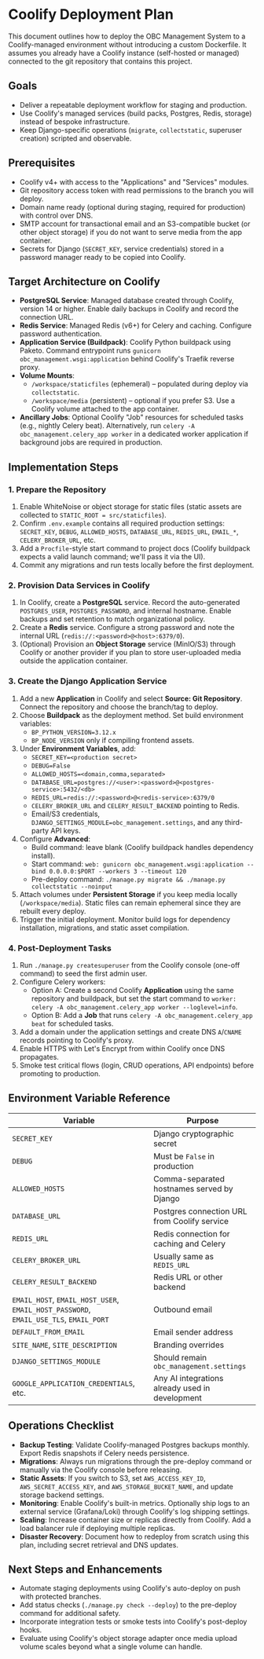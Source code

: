 # Coolify Deployment Plan

This document outlines how to deploy the OBC Management System to a Coolify-managed environment without introducing a custom Dockerfile. It assumes you already have a Coolify instance (self-hosted or managed) connected to the git repository that contains this project.

## Goals
- Deliver a repeatable deployment workflow for staging and production.
- Use Coolify's managed services (build packs, Postgres, Redis, storage) instead of bespoke infrastructure.
- Keep Django-specific operations (`migrate`, `collectstatic`, superuser creation) scripted and observable.

## Prerequisites
- Coolify v4+ with access to the "Applications" and "Services" modules.
- Git repository access token with read permissions to the branch you will deploy.
- Domain name ready (optional during staging, required for production) with control over DNS.
- SMTP account for transactional email and an S3-compatible bucket (or other object storage) if you do not want to serve media from the app container.
- Secrets for Django (`SECRET_KEY`, service credentials) stored in a password manager ready to be copied into Coolify.

## Target Architecture on Coolify
- **PostgreSQL Service**: Managed database created through Coolify, version 14 or higher. Enable daily backups in Coolify and record the connection URL.
- **Redis Service**: Managed Redis (v6+) for Celery and caching. Configure password authentication.
- **Application Service (Buildpack)**: Coolify Python buildpack using Paketo. Command entrypoint runs `gunicorn obc_management.wsgi:application` behind Coolify's Traefik reverse proxy.
- **Volume Mounts**:
  - `/workspace/staticfiles` (ephemeral) – populated during deploy via `collectstatic`.
  - `/workspace/media` (persistent) – optional if you prefer S3. Use a Coolify volume attached to the app container.
- **Ancillary Jobs**: Optional Coolify "Job" resources for scheduled tasks (e.g., nightly Celery beat). Alternatively, run `celery -A obc_management.celery_app worker` in a dedicated worker application if background jobs are required in production.

## Implementation Steps

### 1. Prepare the Repository
1. Enable WhiteNoise or object storage for static files (static assets are collected to `STATIC_ROOT = src/staticfiles`).
2. Confirm `.env.example` contains all required production settings: `SECRET_KEY`, `DEBUG`, `ALLOWED_HOSTS`, `DATABASE_URL`, `REDIS_URL`, `EMAIL_*`, `CELERY_BROKER_URL`, etc.
3. Add a `Procfile`-style start command to project docs (Coolify buildpack expects a valid launch command; we'll pass it via the UI).
4. Commit any migrations and run tests locally before the first deployment.

### 2. Provision Data Services in Coolify
1. In Coolify, create a **PostgreSQL** service. Record the auto-generated `POSTGRES_USER`, `POSTGRES_PASSWORD`, and internal hostname. Enable backups and set retention to match organizational policy.
2. Create a **Redis** service. Configure a strong password and note the internal URL (`redis://:<password>@<host>:6379/0`).
3. (Optional) Provision an **Object Storage** service (MinIO/S3) through Coolify or another provider if you plan to store user-uploaded media outside the application container.

### 3. Create the Django Application Service
1. Add a new **Application** in Coolify and select **Source: Git Repository**. Connect the repository and choose the branch/tag to deploy.
2. Choose **Buildpack** as the deployment method. Set build environment variables:
   - `BP_PYTHON_VERSION=3.12.x`
   - `BP_NODE_VERSION` only if compiling frontend assets.
3. Under **Environment Variables**, add:
   - `SECRET_KEY=<production secret>`
   - `DEBUG=False`
   - `ALLOWED_HOSTS=<domain,comma,separated>`
   - `DATABASE_URL=postgres://<user>:<password>@<postgres-service>:5432/<db>`
   - `REDIS_URL=redis://:<password>@<redis-service>:6379/0`
   - `CELERY_BROKER_URL` and `CELERY_RESULT_BACKEND` pointing to Redis.
   - Email/S3 credentials, `DJANGO_SETTINGS_MODULE=obc_management.settings`, and any third-party API keys.
4. Configure **Advanced**:
   - Build command: leave blank (Coolify buildpack handles dependency install).
   - Start command: `web: gunicorn obc_management.wsgi:application --bind 0.0.0.0:$PORT --workers 3 --timeout 120`
   - Pre-deploy command: `./manage.py migrate && ./manage.py collectstatic --noinput`
5. Attach volumes under **Persistent Storage** if you keep media locally (`/workspace/media`). Static files can remain ephemeral since they are rebuilt every deploy.
6. Trigger the initial deployment. Monitor build logs for dependency installation, migrations, and static asset compilation.

### 4. Post-Deployment Tasks
1. Run `./manage.py createsuperuser` from the Coolify console (one-off command) to seed the first admin user.
2. Configure Celery workers:
   - Option A: Create a second Coolify **Application** using the same repository and buildpack, but set the start command to `worker: celery -A obc_management.celery_app worker --loglevel=info`.
   - Option B: Add a **Job** that runs `celery -A obc_management.celery_app beat` for scheduled tasks.
3. Add a domain under the application settings and create DNS `A`/`CNAME` records pointing to Coolify's proxy.
4. Enable HTTPS with Let's Encrypt from within Coolify once DNS propagates.
5. Smoke test critical flows (login, CRUD operations, API endpoints) before promoting to production.

## Environment Variable Reference
| Variable | Purpose |
| --- | --- |
| `SECRET_KEY` | Django cryptographic secret |
| `DEBUG` | Must be `False` in production |
| `ALLOWED_HOSTS` | Comma-separated hostnames served by Django |
| `DATABASE_URL` | Postgres connection URL from Coolify service |
| `REDIS_URL` | Redis connection for caching and Celery |
| `CELERY_BROKER_URL` | Usually same as `REDIS_URL` |
| `CELERY_RESULT_BACKEND` | Redis URL or other backend |
| `EMAIL_HOST`, `EMAIL_HOST_USER`, `EMAIL_HOST_PASSWORD`, `EMAIL_USE_TLS`, `EMAIL_PORT` | Outbound email |
| `DEFAULT_FROM_EMAIL` | Email sender address |
| `SITE_NAME`, `SITE_DESCRIPTION` | Branding overrides |
| `DJANGO_SETTINGS_MODULE` | Should remain `obc_management.settings` |
| `GOOGLE_APPLICATION_CREDENTIALS`, etc. | Any AI integrations already used in development |

## Operations Checklist
- **Backup Testing**: Validate Coolify-managed Postgres backups monthly. Export Redis snapshots if Celery needs persistence.
- **Migrations**: Always run migrations through the pre-deploy command or manually via the Coolify console before releasing.
- **Static Assets**: If you switch to S3, set `AWS_ACCESS_KEY_ID`, `AWS_SECRET_ACCESS_KEY`, and `AWS_STORAGE_BUCKET_NAME`, and update storage backend settings.
- **Monitoring**: Enable Coolify's built-in metrics. Optionally ship logs to an external service (Grafana/Loki) through Coolify's log shipping settings.
- **Scaling**: Increase container size or replicas directly from Coolify. Add a load balancer rule if deploying multiple replicas.
- **Disaster Recovery**: Document how to redeploy from scratch using this plan, including secret retrieval and DNS updates.

## Next Steps and Enhancements
- Automate staging deployments using Coolify's auto-deploy on push with protected branches.
- Add status checks (`./manage.py check --deploy`) to the pre-deploy command for additional safety.
- Incorporate integration tests or smoke tests into Coolify's post-deploy hooks.
- Evaluate using Coolify's object storage adapter once media upload volume scales beyond what a single volume can handle.
